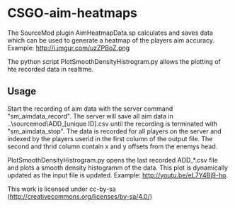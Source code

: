 CSGO-aim-heatmaps
=================

The SourceMod plugin AimHeatmapData.sp calculates and saves data which can be used to generate a heatmap of the players aim accuracy. Example: http://i.imgur.com/uzZPBoZ.png

The python script PlotSmoothDensityHistrogram.py allows the plotting of hte recorded data in realtime.

Usage
----------------
Start the recording of aim data with the server command "sm_aimdata_record". The server will save all aim data in ..\sourcemod\ADD_[unique ID].csv until the recording is terminated with "sm_aimdata_stop". The data is recorded for all players on the server and indexed by the players userid in the first column of the output file. The second and thrid column contain x and y offsets from the enemys head.

PlotSmoothDensityHistrogram.py opens the last recorded ADD_*.csv file and plots a smooth density histogramm of the data. This plot is dynamically updated as the input file is updated. Example: http://youtu.be/eL7Y4Bj9-ho.


This work is licensed under cc-by-sa (http://creativecommons.org/licenses/by-sa/4.0/)
